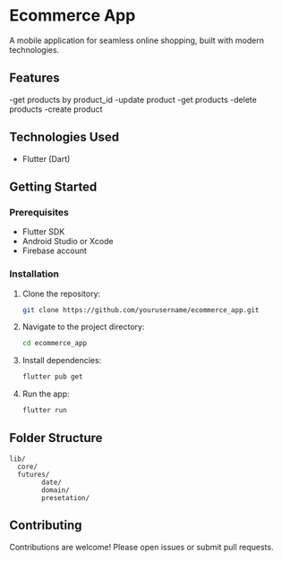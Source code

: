 # Ecommerce App

A mobile application for seamless online shopping, built with modern technologies.

## Features

-get products by product_id
-update product
-get products
-delete products
-create product

## Technologies Used

- Flutter (Dart)

## Getting Started

### Prerequisites

- Flutter SDK
- Android Studio or Xcode
- Firebase account

### Installation

1. Clone the repository:
    ```bash
    git clone https://github.com/yourusername/ecommerce_app.git
    ```
2. Navigate to the project directory:
    ```bash
    cd ecommerce_app
    ```
3. Install dependencies:
    ```bash
    flutter pub get
    ```
4. Run the app:
    ```bash
    flutter run
    ```

## Folder Structure

```
lib/
  core/
  futures/
        date/
        domain/
        presetation/

```

## Contributing

Contributions are welcome! Please open issues or submit pull requests.

